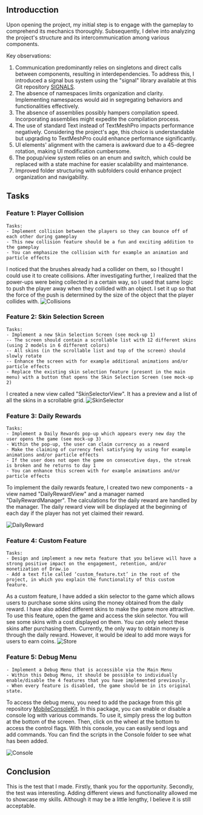 ## Introducction
Upon opening the project, my initial step is to engage with the gameplay to comprehend its mechanics thoroughly. Subsequently, I delve into analyzing the project's structure and its intercommunication among various components.

Key observations:

1. Communication predominantly relies on singletons and direct calls between components, resulting in interdependencies. To address this, I introduced a signal bus system using the "signal" library available at this Git repository [SIGNALS](https://github.com/yankooliveira/signals).
2. The absence of namespaces limits organization and clarity. Implementing namespaces would aid in segregating behaviors and functionalities effectively.
3. The absence of assemblies possibly hampers compilation speed. Incorporating assemblies might expedite the compilation process.
4. The use of standard Text instead of TextMeshPro impacts performance negatively. Considering the project's age, this choice is understandable but upgrading to TextMeshPro could enhance performance significantly.
5. UI elements' alignment with the camera is awkward due to a 45-degree rotation, making UI modification cumbersome.
6. The popup/view system relies on an enum and switch, which could be replaced with a state machine for easier scalability and maintenance.
7. Improved folder structuring with subfolders could enhance project organization and navigability.


## Tasks
### Feature 1: Player Collision
```
Tasks:
- Implement collision between the players so they can bounce off of each other during gameplay
- This new collision feature should be a fun and exciting addition to the gameplay 
- You can emphasize the collision with for example an animation and particle effects
```
I noticed that the brushes already had a collider on them, so I thought I could use it to create collisions. After investigating further, I realized that the power-ups were being collected in a certain way, so I used that same logic to push the player away when they collided with an object. I set it up so that the force of the push is determined by the size of the object that the player collides with.
![Collisions](https://github.com/antoniojesusnc/drawio/assets/2783284/02eb5cde-d864-4025-9e20-7eee0b9ba9f9)

### Feature 2: Skin Selection Screen
```
Tasks:
- Implement a new Skin Selection Screen (see mock-up 1)
-- The screen should contain a scrollable list with 12 different skins (using 2 models in 6 different colors)
-- All skins (in the scrollable list and top of the screen) should slowly rotate
-- Enhance the screen with for example additional animations and/or particle effects
- Replace the existing skin selection feature (present in the main menu) with a button that opens the Skin Selection Screen (see mock-up 2)
```
I created a new view called "SkinSelectorView". It has a preview and a list of all the skins in a scrollable grid. 
![SkinSelector](https://github.com/antoniojesusnc/drawio/assets/2783284/4c0b0094-652a-4f8f-a770-bedb2514b3a7)

### Feature 3: Daily Rewards
```
Tasks:
- Implement a Daily Rewards pop-up which appears every new day the user opens the game (see mock-up 3)
- Within the pop-up, the user can claim currency as a reward
- Make the claiming of currency feel satisfying by using for example animations and/or particle effects
- If the user does not open the game on consecutive days, the streak is broken and he returns to day 1
- You can enhance this screen with for example animations and/or particle effects
```
To implement the daily rewards feature, I created two new components - a view named "DailyRewardView" and a manager named "DailyRewardManager". The calculations for the daily reward are handled by the manager. The daily reward view will be displayed at the beginning of each day if the player has not yet claimed their reward.

![DailyReward](https://github.com/antoniojesusnc/drawio/assets/2783284/b97745ec-c0e2-4708-8bdd-d6f15a205bc6)

### Feature 4: Custom Feature
```
Tasks:
- Design and implement a new meta feature that you believe will have a strong positive impact on the engagement, retention, and/or monetization of Draw.io
- Add a text file called ‘custom_feature.txt’ in the root of the project, in which you explain the functionality of this custom feature.

```
As a custom feature, I have added a skin selector to the game which allows users to purchase some skins using the money obtained from the daily reward. I have also added different skins to make the game more attractive.
To use this feature, open the game and access the skin selector. You will see some skins with a cost displayed on them. You can only select these skins after purchasing them. Currently, the only way to obtain money is through the daily reward.
However, it would be ideal to add more ways for users to earn coins.
![Store](https://github.com/antoniojesusnc/drawio/assets/2783284/fcf240bc-d448-421f-b503-206f7acbc03e)

### Feature 5: Debug Menu
```
- Implement a Debug Menu that is accessible via the Main Menu
- Within this Debug Menu, it should be possible to individually enable/disable the 4 features that you have implemented previously.
- When every feature is disabled, the game should be in its original state.
```
To access the debug menu, you need to add the package from this git repository [MobileConsoleKit](https://github.com/pixeption/MobileConsoleKit). In this package, you can enable or disable a console log with various commands. To use it, simply press the log button at the bottom of the screen. Then, click on the wheel at the bottom to access the control flags.
With this console, you can easily send logs and add commands. You can find the scripts in the Console folder to see what has been added.

![Console](https://github.com/antoniojesusnc/drawio/assets/2783284/1ce02e82-97f0-4e48-8e06-8acb589d90e0)

## Conclusion
This is the test that I made. Firstly, thank you for the opportunity. Secondly, the test was interesting. Adding different views and functionality allowed me to showcase my skills. Although it may be a little lengthy, I believe it is still acceptable.
